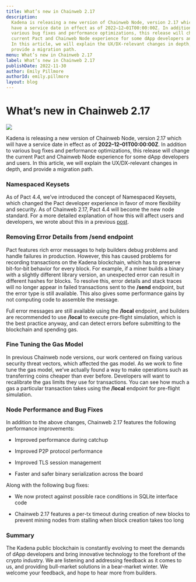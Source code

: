```yaml
---
title: What’s new in Chainweb 2.17
description:
  Kadena is releasing a new version of Chainweb Node, version 2.17 which will
  have a service date in effect as of 2022–12–01T00:00:00Z. In addition to
  various bug fixes and performance optimizations, this release will change the
  current Pact and Chainweb Node experience for some dApp developers and users.
  In this article, we will explain the UX/DX-relevant changes in depth, and
  provide a migration path.
menu: What’s new in Chainweb 2.17
label: What’s new in Chainweb 2.17
publishDate: 2022-11-30
author: Emily Pillmore
authorId: emily.pillmore
layout: blog
---
```


# What’s new in Chainweb 2.17

![](/assets/blog/1_ZKcQU0DnPml7EiRCvMoxGg.webp)

Kadena is releasing a new version of Chainweb Node, version 2.17 which will have
a service date in effect as of **2022–12–01T00:00:00Z**. In addition to various
bug fixes and performance optimizations, this release will change the current
Pact and Chainweb Node experience for some dApp developers and users. In this
article, we will explain the UX/DX-relevant changes in depth, and provide a
migration path.

### Namespaced Keysets

As of Pact 4.4, we’ve introduced the concept of Namespaced Keysets, which
changed the Pact developer experience in favor of more flexibility and security.
As of Chainweb 2.17, Pact 4.4 will become the new node standard. For a more
detailed explanation of how this will affect users and developers, we wrote
about this in a previous [post](./whats-new-in-pact-4-4-2022-08-31).

### Removing Error Details from /send endpoint

Pact features rich error messages to help builders debug problems and handle
failures in production. However, this has caused problems for recording
transactions on the Kadena blockchain, which has to preserve bit-for-bit
behavior for every block. For example, if a miner builds a binary with a
slightly different library version, an unexpected error can result in different
hashes for blocks. To resolve this, error details and stack traces will no
longer appear in failed transactions sent to the **/send** endpoint, but the
error type is still available. This also gives some performance gains by not
computing code to assemble the message.

Full error messages are still available using the **/local** endpoint, and
builders are recommended to use **/local** to execute pre-flight simulation,
which is the best practice anyway, and can detect errors before submitting to
the blockchain and spending gas.

### Fine Tuning the Gas Model

In previous Chainweb node versions, our work centered on fixing various security
threat vectors, which affected the gas model. As we work to fine tune the gas
model, we’ve actually found a way to make operations such as transferring coins
cheaper than ever before. Developers will want to recalibrate the gas limits
they use for transactions. You can see how much a gas a particular transaction
takes using the **/local** endpoint for pre-flight simulation.

### Node Performance and Bug Fixes

In addition to the above changes, Chainweb 2.17 features the following
performance improvements:

- Improved performance during catchup

- Improved P2P protocol performance

- Improved TLS session management

- Faster and safer binary serialization across the board

Along with the following bug fixes:

- We now protect against possible race conditions in SQLite interface code

- Chainweb 2.17 features a per-tx timeout during creation of new blocks to
  prevent mining nodes from stalling when block creation takes too long

### Summary

The Kadena public blockchain is constantly evolving to meet the demands of dApp
developers and bring innovative technology to the forefront of the crypto
industry. We are listening and addressing feedback as it comes to us, and
providing bull-market solutions in a bear-market winter. We welcome your
feedback, and hope to hear more from builders.
